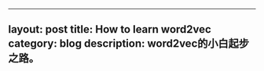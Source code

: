 
---
layout:     post
title:      How to learn word2vec 
category: blog
description: word2vec的小白起步之路。
---
